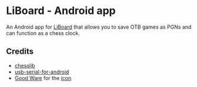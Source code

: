 # LiBoard - Android app

An Android app for
[LiBoard](https://github.com/LiBoard/LiBoard)
that allows you to save OTB games as PGNs and can function as a chess clock.

## Credits

* [chesslib](https://github.com/bhlangonijr/chesslib)
* [usb-serial-for-android](https://github.com/mik3y/usb-serial-for-android)
* [Good Ware](https://www.flaticon.com/authors/good-ware) for
  the [icon](https://github.com/PhilLecl/LiBoard/blob/main/Android/app/src/main/res/mipmap-xxxhdpi/ic_launcher.png)
